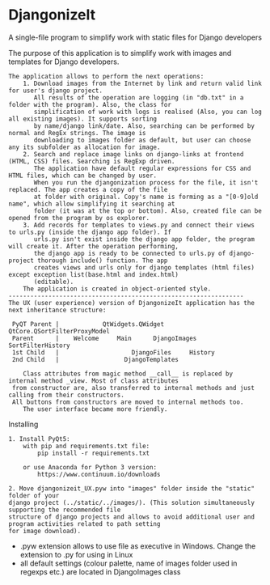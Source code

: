 # DjangonizeIt
A single-file program to simplify work with static files for Django developers

The purpose of this application is to simplify work with images and templates for Django developers.

    The application allows to perform the next operations:
        1. Download images from the Internet by link and return valid link for user's django project.
           All results of the operation are logging (in "db.txt" in a folder with the program). Also, the class for
           simplification of work with logs is realised (Also, you can log all existing images). It supports sorting
           by name/django link/date. Also, searching can be performed by normal and RegEx strings. The image is
           downloading to images folder as default, but user can choose any its subfolder as allocation for image.
        2. Search and replace image links on django-links at frontend (HTML, CSS) files. Searching is RegExp driven.
           The application have default regular expressions for CSS and HTML files, which can be changed by user.
           When you run the djangonization process for the file, it isn't replaced. The app creates a copy of the file
           at folder with original. Copy's name is forming as a "[0-9]old name", which allow simplifying it searching at
           folder (it was at the top or bottom). Also, created file can be opened from the program by os explorer.
        3. Add records for templates to views.py and connect their views to urls.py (inside the django app folder). If
           urls.py isn't exist inside the django app folder, the program will create it. After the operation performing,
           the django app is ready to be connected to urls.py of django-project thorough include() function. The app
           creates views and urls only for django templates (html files) except exception list(base.html and index.html)
           (editable).
        The application is created in object-oriented style.
    -----------------------------------------------------------------
    The UX (user experience) version of DjangonizeIt application has the next inheritance structure:

     PyQT Parent |            QtWidgets.QWidget                           QtCore.QSortFilterProxyModel
     Parent      |    Welcome     Main      DjangoImages                        SortFilterHistory
     1st Child   |                    DjangoFiles     History
     2nd Child   |                  DjangoTemplates

        Class attributes from magic method __call__ is replaced by internal method _view. Most of class attributes
     from constructor are, also transferred to internal methods and just calling from their constructors. 
     All buttons from constructors are moved to internal methods too.
        The user interface became more friendly.

Installing

    1. Install PyQt5:
        with pip and requirements.txt file:
            pip install -r requirements.txt

        or use Anaconda for Python 3 version:
            https://www.continuum.io/downloads

    2. Move djangonizeit_UX.pyw into "images" folder inside the "static" folder of your
    django project (../static/../images/). (This solution simultaneously supporting the recommended file
    structure of django projects and allows to avoid additional user and program activities related to path setting
    for image download).

 * .pyw extension allows to use file as executive in Windows. Change the extension to .py for using in Linux
 * all default settings (colour palette, name of images folder used in regexps etc.) are located in DjangoImages class

